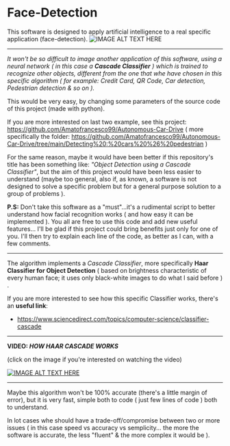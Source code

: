 # Face-Detection
This software is designed to apply artificial intelligence to a real specific application (face-detection).
![IMAGE ALT TEXT HERE](https://user-images.githubusercontent.com/80333091/113688647-ce612d00-96c9-11eb-8b8e-a4d1728cfbc4.png)

***

*It won't be so difficult to image another application of this software, using a neural network ( in this case a **Cascade Classifier** ) which is trained to recognize other objects, different from the one that whe have chosen in this specific algorithm ( for example: Credit Card, QR Code, Car detection, Pedestrian detection & so on ).*

This would be very easy, by changing some parameters of the source code of this project (made with python).

If you are more interested on last two example, see this project: https://github.com/Amatofrancesco99/Autonomous-Car-Drive ( more specifically the folder: https://github.com/Amatofrancesco99/Autonomous-Car-Drive/tree/main/Detecting%20:%20cars%20%26%20pedestrian )

For the same reason, maybe it would have been better if this repository's title has been something like: *"Object Detection using a Cascade Classifier"*, but the aim of this project would have been less easier to understand (maybe too general, also if, as known, a software is not designed to solve a specific problem but for a general purpose solution to a group of problems ). 

**P.S:** Don't take this software as a "must"...it's a rudimental script to better understand how facial recognition works ( and how easy it can be implemented ). 
You all are free to use this code and add new useful features... I'll be glad if this project could bring benefits just only for one of you.
I'll then try to explain each line of the code, as better as I can, with a few comments. 

***

The algorithm implements a *Cascade Classifier*, more specifically **Haar Classifier for Object Detection** ( based on brightness characteristic of every human face; it uses only black-white images to do what I said before ) . 

If you are more interested to see how this specific Classifier works, there's an **useful link**: 
   - https://www.sciencedirect.com/topics/computer-science/classifier-cascade

***

**VIDEO: *HOW HAAR CASCADE WORKS***

(click on the image if you're interested on watching the video)

[![IMAGE ALT TEXT HERE](https://img.youtube.com/vi/hPCTwxF0qf4/0.jpg)](https://www.youtube.com/watch?v=hPCTwxF0qf4)

***

Maybe this algorithm won't be 100% accurate (there's a little margin of error), but it is very fast, simple both to code ( just few lines of code ) both to understand. 

In lot cases whe should have a trade-off/compromise between two or more issues ( in this case speed vs accuracy vs semplicity... the more the software is accurate, the less "fluent" & the more complex it would be ).
